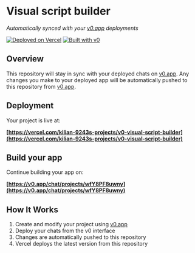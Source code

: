# Visual script builder

*Automatically synced with your [v0.app](https://v0.app) deployments*

[![Deployed on Vercel](https://img.shields.io/badge/Deployed%20on-Vercel-black?style=for-the-badge&logo=vercel)](https://vercel.com/kilian-9243s-projects/v0-visual-script-builder)
[![Built with v0](https://img.shields.io/badge/Built%20with-v0.app-black?style=for-the-badge)](https://v0.app/chat/projects/wfY8PF8uwny)

## Overview

This repository will stay in sync with your deployed chats on [v0.app](https://v0.app).
Any changes you make to your deployed app will be automatically pushed to this repository from [v0.app](https://v0.app).

## Deployment

Your project is live at:

**[https://vercel.com/kilian-9243s-projects/v0-visual-script-builder](https://vercel.com/kilian-9243s-projects/v0-visual-script-builder)**

## Build your app

Continue building your app on:

**[https://v0.app/chat/projects/wfY8PF8uwny](https://v0.app/chat/projects/wfY8PF8uwny)**

## How It Works

1. Create and modify your project using [v0.app](https://v0.app)
2. Deploy your chats from the v0 interface
3. Changes are automatically pushed to this repository
4. Vercel deploys the latest version from this repository